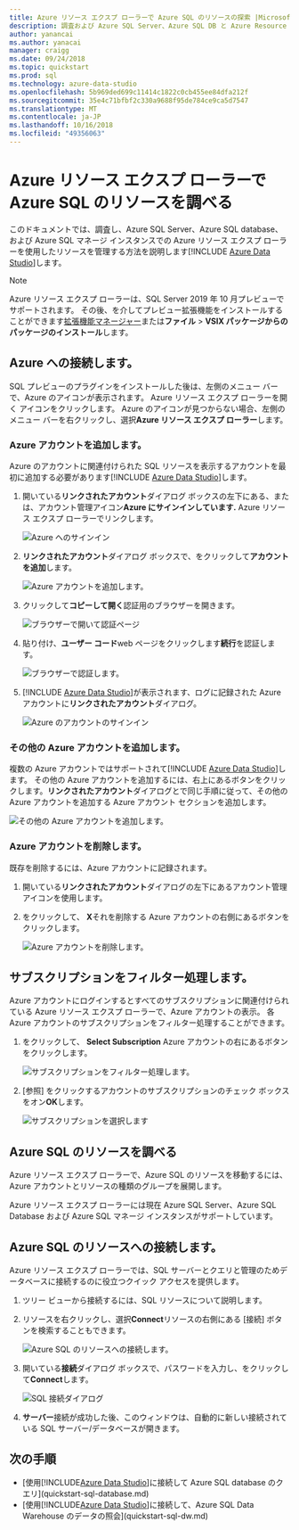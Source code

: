 ```yaml
---
title: Azure リソース エクスプ ローラーで Azure SQL のリソースの探索 |Microsoft Docs
description: 調査および Azure SQL Server、Azure SQL DB と Azure Resource Explorer で Azure SQL マネージ インスタンスを管理する方法について説明します。
author: yanancai
ms.author: yanacai
manager: craigg
ms.date: 09/24/2018
ms.topic: quickstart
ms.prod: sql
ms.technology: azure-data-studio
ms.openlocfilehash: 5b969ded699c11414c1822c0cb455ee84dfa212f
ms.sourcegitcommit: 35e4c71bfbf2c330a9688f95de784ce9ca5d7547
ms.translationtype: MT
ms.contentlocale: ja-JP
ms.lasthandoff: 10/16/2018
ms.locfileid: "49356063"
---
```

# <a name="explore-azure-sql-resources-with-azure-resource-explorer"></a>Azure リソース エクスプ ローラーで Azure SQL のリソースを調べる

このドキュメントでは、調査し、Azure SQL Server、Azure SQL database、および Azure SQL マネージ インスタンスでの Azure リソース エクスプ ローラーを使用したリソースを管理する方法を説明します[!INCLUDE [Azure Data Studio](../includes/name-sos-short.md)]します。

>[!NOTE]
>Azure リソース エクスプ ローラーは、SQL Server 2019 年 10 月プレビューでサポートされます。 その後、を介してプレビュー拡張機能をインストールすることができます[拡張機能マネージャー](extensions.md)または**ファイル** > **VSIX パッケージからのパッケージのインストール**します。


## <a name="connect-to-azure"></a>Azure への接続します。

SQL プレビューのプラグインをインストールした後は、左側のメニュー バーで、Azure のアイコンが表示されます。 Azure リソース エクスプ ローラーを開く アイコンをクリックします。 Azure のアイコンが見つからない場合、左側のメニュー バーを右クリックし、選択**Azure リソース エクスプ ローラー**します。

### <a name="add-an-azure-account"></a>Azure アカウントを追加します。

Azure のアカウントに関連付けられた SQL リソースを表示するアカウントを最初に追加する必要があります[!INCLUDE [Azure Data Studio](../includes/name-sos-short.md)]します。

1. 開いている**リンクされたアカウント**ダイアログ ボックスの左下にある、または、アカウント管理アイコン**Azure にサインインしています.** Azure リソース エクスプ ローラーでリンクします。

    ![Azure へのサインイン](media/azure-resource-explorer/sign-in-to-azure.png)

2. **リンクされたアカウント**ダイアログ ボックスで、をクリックして**アカウントを追加**します。

    ![Azure アカウントを追加します。](media/azure-resource-explorer/add-an-azure-account.png)

3. クリックして**コピーして開く**認証用のブラウザーを開きます。

    ![ブラウザーで開いて認証ページ](media/azure-resource-explorer/open-authentication-in-browser.png)

4. 貼り付け、**ユーザー コード**web ページをクリックします**続行**を認証します。

    ![ブラウザーで認証します。](media/azure-resource-explorer/authenticate-in-browser.png)

5. [!INCLUDE [Azure Data Studio](../includes/name-sos-short.md)]が表示されます、ログに記録された Azure アカウントに**リンクされたアカウント**ダイアログ。

    ![Azure のアカウントのサインイン](media/azure-resource-explorer/signed-in-azure-account.png)

### <a name="add-more-azure-accounts"></a>その他の Azure アカウントを追加します。

複数の Azure アカウントではサポートされて[!INCLUDE [Azure Data Studio](../includes/name-sos-short.md)]します。 その他の Azure アカウントを追加するには、右上にあるボタンをクリックします。**リンクされたアカウント**ダイアログとで同じ手順に従って、その他の Azure アカウントを追加する Azure アカウント セクションを追加します。

![その他の Azure アカウントを追加します。](media/azure-resource-explorer/add-more-azure-account.png)

### <a name="remove-an-azure-account"></a>Azure アカウントを削除します。

既存を削除するには、Azure アカウントに記録されます。

1. 開いている**リンクされたアカウント**ダイアログの左下にあるアカウント管理アイコンを使用します。
2. をクリックして、 **X**それを削除する Azure アカウントの右側にあるボタンをクリックします。

    ![Azure アカウントを削除します。](media/azure-resource-explorer/remove-azure-account.png)

## <a name="filter-subscription"></a>サブスクリプションをフィルター処理します。

Azure アカウントにログインするとすべてのサブスクリプションに関連付けられている Azure リソース エクスプ ローラーで、Azure アカウントの表示。 各 Azure アカウントのサブスクリプションをフィルター処理することができます。

1. をクリックして、 **Select Subscription** Azure アカウントの右にあるボタンをクリックします。

   ![サブスクリプションをフィルター処理します。](media/azure-resource-explorer/filter-subscription.png)

2. [参照] をクリックするアカウントのサブスクリプションのチェック ボックスをオン**OK**します。

   ![サブスクリプションを選択します](media/azure-resource-explorer/select-subscription.png)

## <a name="explore-azure-sql-resources"></a>Azure SQL のリソースを調べる

Azure リソース エクスプ ローラーで、Azure SQL のリソースを移動するには、Azure アカウントとリソースの種類のグループを展開します。

Azure リソース エクスプ ローラーには現在 Azure SQL Server、Azure SQL Database および Azure SQL マネージ インスタンスがサポートしています。

## <a name="connect-to-azure-sql-resources"></a>Azure SQL のリソースへの接続します。

Azure リソース エクスプ ローラーでは、SQL サーバーとクエリと管理のためデータベースに接続するのに役立つクイック アクセスを提供します。 

1. ツリー ビューから接続するには、SQL リソースについて説明します。
2. リソースを右クリックし、選択**Connect**リソースの右側にある [接続] ボタンを検索することもできます。

   ![Azure SQL のリソースへの接続します。](media/azure-resource-explorer/connect-to-azure-sql-resource.png)

3. 開いている**接続**ダイアログ ボックスで、パスワードを入力し、をクリックして**Connect**します。

   ![SQL 接続ダイアログ](media/azure-resource-explorer/sql-connection-dialog.png)
4. **サーバー**接続が成功した後、このウィンドウは、自動的に新しい接続されている SQL サーバー/データベースが開きます。

## <a name="next-steps"></a>次の手順

- [使用[!INCLUDE[Azure Data Studio](../includes/name-sos-short.md)]に接続して Azure SQL database のクエリ](quickstart-sql-database.md)
- [使用[!INCLUDE[Azure Data Studio](../includes/name-sos-short.md)]に接続して、Azure SQL Data Warehouse のデータの照会](quickstart-sql-dw.md)